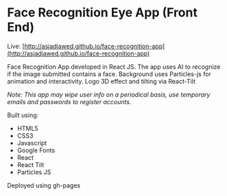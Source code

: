 # Face Recognition Eye App (Front End)

Live: [http://asjadjawed.github.io/face-recognition-app](http://asjadjawed.github.io/face-recognition-app)

Face Recognition App developed in React JS. The app uses AI to recognize if the image submitted contains a face.
Background uses Particles-js for animation and interactivity. Logo 3D effect and tilting via React-Tilt

_Note: This app may wipe user info on a periodical basis, use temporary emails and passwords to register accounts._

Built using:

- HTML5
- CSS3
- Javascript
- Google Fonts
- React
- React Tilt
- Particles JS

Deployed using gh-pages
